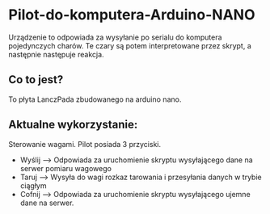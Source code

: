 # Pilot-do-komputera-Arduino-NANO

Urządzenie to odpowiada za wysyłanie po serialu do komputera pojedynczych charów. Te czary są potem interpretowane przez skrypt, a następnie następuje reakcja. 

## Co to jest?

To płyta LanczPada zbudowanego na arduino nano. 

## Aktualne wykorzystanie:

Sterowanie wagami. Pilot posiada 3 przyciski. 
- Wyślij --> Odpowiada za uruchomienie skryptu wysyłającego dane na serwer pomiaru wagowego
- Taruj --> Wysyła do wagi rozkaz tarowania i przesyłania danych w trybie ciągłym
- Cofnij --> Odpowiada za uruchomienie skryptu wysyłającego ujemne dane na serwer. 

